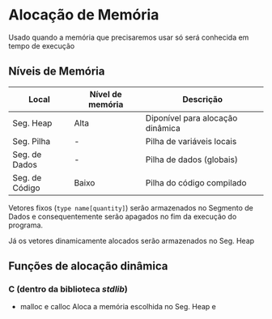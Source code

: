 # Alocação de Memória

Usado quando a memória que precisaremos usar só será conhecida em tempo de execução

## Níveis de Memória

|Local|Nível de memória|Descrição|
|-|-|-|
|Seg. Heap|Alta|Diponível para alocação dinâmica|
|Seg. Pilha|-|Pilha de variáveis locais|
|Seg. de Dados|-|Pilha de dados (globais)|
|Seg. de Código|Baixo|Pilha do código compilado|

Vetores fixos (`type name[quantity]`) serão armazenados no Segmento de Dados e consequentemente serão apagados no fim da execução do programa.

Já os vetores dinamicamente alocados serão armazenados no Seg. Heap

## Funções de alocação dinâmica
### C (dentro da biblioteca *stdlib*)

- malloc e calloc
Aloca a memória escolhida no Seg. Heap e 